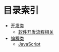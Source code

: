 # 目录索引

- [开发类](./develop/index.md)
  - [软件开发流程相关](https://lauer3912.github.io/book-develop-process)
- [编程类](./programming/index.md)
  - [JavaScript](./programming/javascript/index.md)